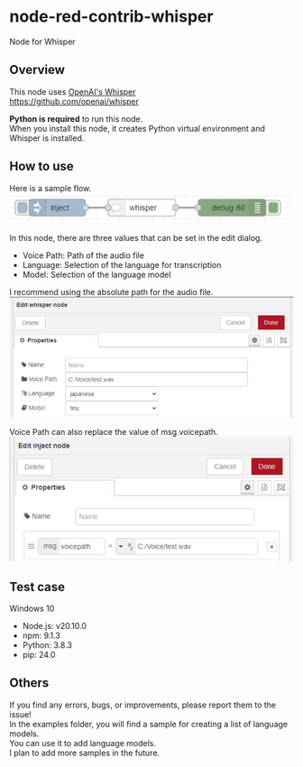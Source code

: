 # node-red-contrib-whisper

Node for Whisper

## Overview

This node uses [OpenAI's Whisper](https://github.com/openai/whisper)  
<https://github.com/openai/whisper>

**Python is required** to run this node.  
When you install this node, it creates Python virtual environment and Whisper is installed.  

## How to use

Here is a sample flow.
![flow.pnt](./img/flow.png)

In this node, there are three values that can be set in the edit dialog.  

- Voice Path: Path of the audio file
- Language: Selection of the language for transcription
- Model: Selection of the language model

I recommend using the absolute path for the audio file.  
![edit-dialog.png](./img/edit-dialog.png)  

Voice Path can also replace the value of msg.voicepath.  
![msg.voicepath.png](.//img/msg.voicepath.png)

## Test case

Windows 10  

- Node.js: v20.10.0
- npm: 9.1.3
- Python: 3.8.3
- pip: 24.0

## Others

If you find any errors, bugs, or improvements, please report them to the issue!  
In the examples folder, you will find a sample for creating a list of language models.  
You can use it to add language models.  
I plan to add more samples in the future.  
